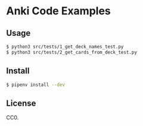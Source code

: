 # Anki Code Examples

## Usage

```sh
$ python3 src/tests/1_get_deck_names_test.py
$ python3 src/tests/2_get_cards_from_deck_test.py
```

## Install

```sh
$ pipenv install --dev
```

## License

CC0.
